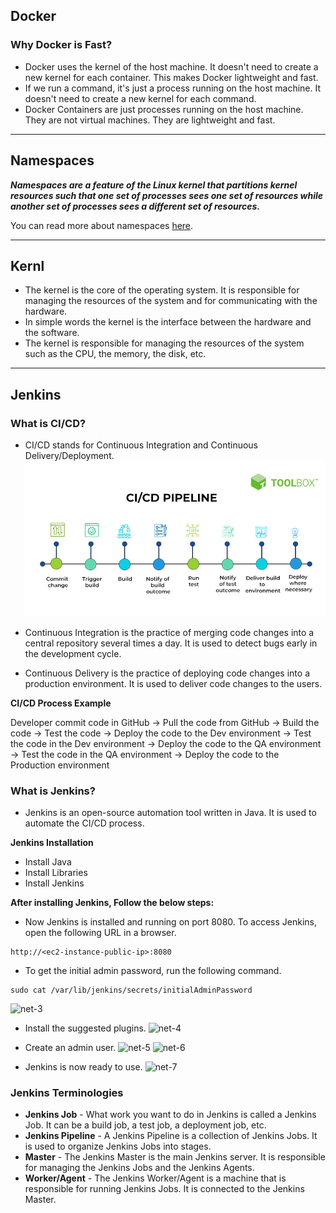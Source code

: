 ## Docker

### Why Docker is Fast? 

- Docker uses the kernel of the host machine. It doesn't need to create a new kernel for each container. This makes Docker lightweight and fast.
- If we run a command, it's just a process running on the host machine. It doesn't need to create a new kernel for each command.
- Docker Containers are just processes running on the host machine. They are not virtual machines. They are lightweight and fast.

---

## Namespaces

***Namespaces are a feature of the Linux kernel that partitions kernel resources such that one set of processes sees one set of resources while another set of processes sees a different set of resources.***

You can read more about namespaces [here](https://www.nginx.com/blog/what-are-namespaces-cgroups-how-do-they-work/).

---

## Kernl

- The kernel is the core of the operating system. It is responsible for managing the resources of the system and for communicating with the hardware.
- In simple words the kernel is the interface between the hardware and the software.
- The kernel is responsible for managing the resources of the system such as the CPU, the memory, the disk, etc.

---

## Jenkins

### What is CI/CD?

- CI/CD stands for Continuous Integration and Continuous Delivery/Deployment.
![Alt text](image.png)

- Continuous Integration is the practice of merging code changes into a central repository several times a day. It is used to detect bugs early in the development cycle.
- Continuous Delivery is the practice of deploying code changes into a production environment. It is used to deliver code changes to the users.

**CI/CD Process Example**


Developer commit code in GitHub -> Pull the code from GitHub -> Build the code -> Test the code -> Deploy the code to the Dev environment -> Test the code in the Dev environment -> Deploy the code to the QA environment -> Test the code in the QA environment -> Deploy the code to the Production environment

### What is Jenkins?

- Jenkins is an open-source automation tool written in Java. It is used to automate the CI/CD process.

**Jenkins Installation**

- Install Java
- Install Libraries
- Install Jenkins

**After installing Jenkins, Follow the below steps:**

- Now Jenkins is installed and running on port 8080. To access Jenkins, open the following URL in a browser.
```
http://<ec2-instance-public-ip>:8080
```
- To get the initial admin password, run the following command.
```
sudo cat /var/lib/jenkins/secrets/initialAdminPassword
```
![net-3](https://github.com/mathesh-me/ci-cd-dotnet-app-deployment/assets/144098846/a1074f73-208f-4dca-807c-72fc457942d0)

- Install the suggested plugins.
![net-4](https://github.com/mathesh-me/ci-cd-dotnet-app-deployment/assets/144098846/1581bdb7-f27b-478a-b621-75f42e399ddf)


- Create an admin user.
![net-5](https://github.com/mathesh-me/ci-cd-dotnet-app-deployment/assets/144098846/0d423304-d815-48f2-bc8b-f86fbada4d6f)
![net-6](https://github.com/mathesh-me/ci-cd-dotnet-app-deployment/assets/144098846/b953738a-dc3d-4ebb-9e2a-3b262a3e6191)


- Jenkins is now ready to use.
![net-7](https://github.com/mathesh-me/ci-cd-dotnet-app-deployment/assets/144098846/be442fdc-7040-43c7-b0d7-c21bf7831d55)

### Jenkins Terminologies

- **Jenkins Job** - What work you want to do in Jenkins is called a Jenkins Job. It can be a build job, a test job, a deployment job, etc.
- **Jenkins Pipeline** - A Jenkins Pipeline is a collection of Jenkins Jobs. It is used to organize Jenkins Jobs into stages.
- **Master** - The Jenkins Master is the main Jenkins server. It is responsible for managing the Jenkins Jobs and the Jenkins Agents.
- **Worker/Agent** - The Jenkins Worker/Agent is a machine that is responsible for running Jenkins Jobs. It is connected to the Jenkins Master.



